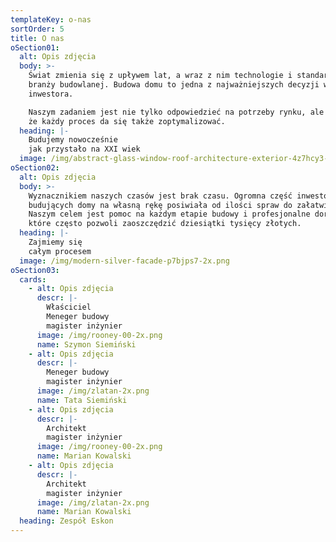 ```yaml
---
templateKey: o-nas
sortOrder: 5
title: O nas
oSection01:
  alt: Opis zdjęcia
  body: >-
    Świat zmienia się z upływem lat, a wraz z nim technologie i standardy w
    branży budowlanej. Budowa domu to jedna z najważniejszych decyzji w życiu
    inwestora.

    Naszym zadaniem jest nie tylko odpowiedzieć na potrzeby rynku, ale pokazać,
    że każdy proces da się także zoptymalizować.
  heading: |-
    Budujemy nowocześnie
    jak przystało na XXI wiek
  image: /img/abstract-glass-window-roof-architecture-exterior-4z7hcy3-2x.png
oSection02:
  alt: Opis zdjęcia
  body: >-
    Wyznacznikiem naszych czasów jest brak czasu. Ogromna część inwestorów
    budujących domy na własną rękę posiwiała od ilości spraw do załatwienia.
    Naszym celem jest pomoc na każdym etapie budowy i profesjonalne doradztwo,
    które często pozwoli zaoszczędzić dziesiątki tysięcy złotych.
  heading: |-
    Zajmiemy się
    całym procesem
  image: /img/modern-silver-facade-p7bjps7-2x.png
oSection03:
  cards:
    - alt: Opis zdjęcia
      descr: |-
        Właściciel
        Meneger budowy
        magister inżynier
      image: /img/rooney-00-2x.png
      name: Szymon Siemiński
    - alt: Opis zdjęcia
      descr: |-
        Meneger budowy
        magister inżynier
      image: /img/zlatan-2x.png
      name: Tata Siemiński
    - alt: Opis zdjęcia
      descr: |-
        Architekt
        magister inżynier
      image: /img/rooney-00-2x.png
      name: Marian Kowalski
    - alt: Opis zdjęcia
      descr: |-
        Architekt
        magister inżynier
      image: /img/zlatan-2x.png
      name: Marian Kowalski
  heading: Zespół Eskon
---
```


